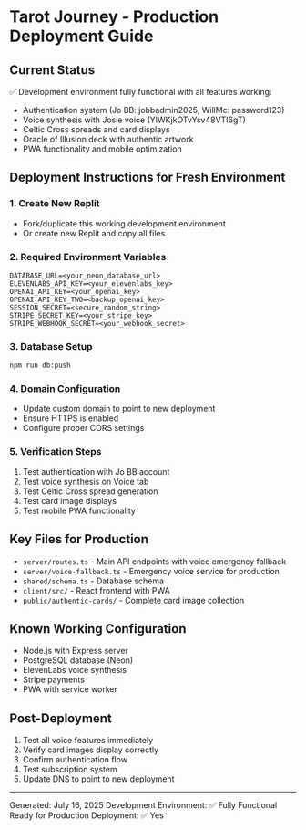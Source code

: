 # Tarot Journey - Production Deployment Guide

## Current Status
✅ Development environment fully functional with all features working:
- Authentication system (Jo BB: jobbadmin2025, WillMc: password123)
- Voice synthesis with Josie voice (YIWKjkOTvYsv48VTI6gT)
- Celtic Cross spreads and card displays
- Oracle of Illusion deck with authentic artwork
- PWA functionality and mobile optimization

## Deployment Instructions for Fresh Environment

### 1. Create New Replit
- Fork/duplicate this working development environment
- Or create new Replit and copy all files

### 2. Required Environment Variables
```
DATABASE_URL=<your_neon_database_url>
ELEVENLABS_API_KEY=<your_elevenlabs_key>
OPENAI_API_KEY=<your_openai_key>
OPENAI_API_KEY_TWO=<backup_openai_key>
SESSION_SECRET=<secure_random_string>
STRIPE_SECRET_KEY=<your_stripe_key>
STRIPE_WEBHOOK_SECRET=<your_webhook_secret>
```

### 3. Database Setup
```bash
npm run db:push
```

### 4. Domain Configuration
- Update custom domain to point to new deployment
- Ensure HTTPS is enabled
- Configure proper CORS settings

### 5. Verification Steps
1. Test authentication with Jo BB account
2. Test voice synthesis on Voice tab
3. Test Celtic Cross spread generation
4. Test card image displays
5. Test mobile PWA functionality

## Key Files for Production
- `server/routes.ts` - Main API endpoints with voice emergency fallback
- `server/voice-fallback.ts` - Emergency voice service for production
- `shared/schema.ts` - Database schema
- `client/src/` - React frontend with PWA
- `public/authentic-cards/` - Complete card image collection

## Known Working Configuration
- Node.js with Express server
- PostgreSQL database (Neon)
- ElevenLabs voice synthesis
- Stripe payments
- PWA with service worker

## Post-Deployment
1. Test all voice features immediately
2. Verify card images display correctly
3. Confirm authentication flow
4. Test subscription system
5. Update DNS to point to new deployment

---
Generated: July 16, 2025
Development Environment: ✅ Fully Functional
Ready for Production Deployment: ✅ Yes